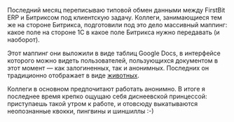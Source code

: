 ﻿Последний месяц переписываю типовой обмен данными между FirstBit ERP и Битриксом под клиентскую задачу. Коллеги, занимающиеся тем же на стороне Битрикса, подготовили под это дело массивный маппинг: какое поле на стороне 1С в какое поле Битрикса нужно передавать (и наоборот).

Этот маппинг они выложили в виде таблиц Google Docs, в интерфейсе которого можно видеть пользователей, пользующихся документом в этот момент — как залогиненных, так и анонимных. Последних он традиционно отображает в виде [животных](https://support.google.com/docs/answer/2494888?hl=ru).

Коллеги в основном предпочитают работать анонимно. В итоге я последнее время крепко ощущаю себя диснеевской принцессой: приступаешь такой утром к работе, и отовсюду выкатываются неопознанные квокки, пингвины и шиншиллы :-)
